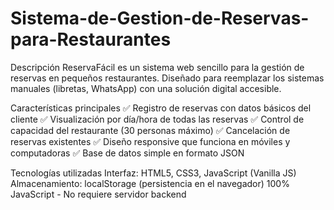 # Sistema-de-Gestion-de-Reservas-para-Restaurantes
Descripción
ReservaFácil es un sistema web sencillo para la gestión de reservas en pequeños restaurantes. Diseñado para reemplazar los sistemas manuales (libretas, WhatsApp) con una solución digital accesible.

Características principales
✅ Registro de reservas con datos básicos del cliente
✅ Visualización por día/hora de todas las reservas
✅ Control de capacidad del restaurante (30 personas máximo)
✅ Cancelación de reservas existentes
✅ Diseño responsive que funciona en móviles y computadoras
✅ Base de datos simple en formato JSON

Tecnologías utilizadas
Interfaz: HTML5, CSS3, JavaScript (Vanilla JS)
Almacenamiento: localStorage (persistencia en el navegador)
100% JavaScript - No requiere servidor backend


